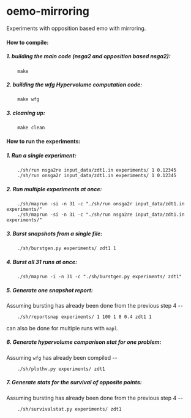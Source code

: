 oemo-mirroring
==============

Experiments with opposition based emo with mirroring.

#### How to compile:

##### 1. building the main code (nsga2 and opposition based nsga2):
```
	make
```

##### 2. building the wfg Hypervolume computation code:
```
	make wfg
``` 

##### 3. cleaning up:
```
	make clean
```


#### How to run the experiments:

##### 1. Run a single experiment:
```
	./sh/run nsga2re input_data/zdt1.in experiments/ 1 0.12345
	./sh/run onsga2r input_data/zdt1.in experiments/ 1 0.12345
```

##### 2. Run multiple experiments at once:
```
	./sh/maprun -si -n 31 -c "./sh/run onsga2r input_data/zdt1.in experiments/"	
	./sh/maprun -si -n 31 -c "./sh/run nsga2re input_data/zdt1.in experiments/"
```

##### 3. Burst snapshots from a single file:
```
	./sh/burstgen.py experiments/ zdt1 1
```
	
##### 4. Burst all 31 runs at once:
```
	./sh/maprun -i -n 31 -c "./sh/burstgen.py experiments/ zdt1"
```

##### 5. Generate one snapshot report:
Assuming bursting has already been done from the previous step 4 --
```
	./sh/reportsnap experiments/ 1 100 1 8 0.4 zdt1 1
```
can also be done for multiple runs with `mapl`.

##### 6. Generate hypervolume comparison stat for one problem:
Assuming `wfg` has already been compiled --
```
	./sh/plothv.py experiments/ zdt1
```

##### 7. Generate stats for the survival of opposite points:
Assuming bursting has already been done from the previous step 4 --
```
	./sh/survivalstat.py experiments/ zdt1
```
